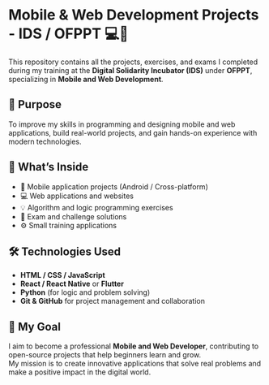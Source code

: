 # Mobile & Web Development Projects - IDS / OFPPT 💻📱

This repository contains all the projects, exercises, and exams I completed during my training at the **Digital Solidarity Incubator (IDS)** under **OFPPT**, specializing in **Mobile and Web Development**.

## 🎯 Purpose
To improve my skills in programming and designing mobile and web applications, build real-world projects, and gain hands-on experience with modern technologies.

## 🧠 What’s Inside
- 📱 Mobile application projects (Android / Cross-platform)
- 💻 Web applications and websites
- 💡 Algorithm and logic programming exercises
- 🧩 Exam and challenge solutions
- ⚙️ Small training applications

## 🛠️ Technologies Used
- **HTML / CSS / JavaScript**
- **React / React Native** or **Flutter**
- **Python** (for logic and problem solving)
- **Git & GitHub** for project management and collaboration

## 🚀 My Goal
I aim to become a professional **Mobile and Web Developer**, contributing to open-source projects that help beginners learn and grow.  
My mission is to create innovative applications that solve real problems and make a positive impact in the digital world.
